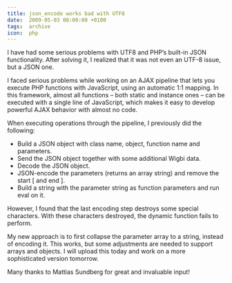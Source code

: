 ```yaml
---
title: json_encode works bad with UTF8
date:  2009-05-03 08:00:00 +0100
tags:  archive
icon:  php
---
```


I have had some serious problems with UTF8 and PHP’s built-in JSON functionality.
After solving it, I realized that it was not even an UTF-8 issue, but a JSON one.

I faced serious problems while working on an AJAX pipeline that lets you execute PHP
functions with JavaScript, using an automatic 1:1 mapping. In this framework, almost
all functions – both static and instance ones – can be executed with a single line of
JavaScript, which makes it easy to develop powerful AJAX behavior with almost no code.

When executing operations through the pipeline, I previously did the following:

* Build a JSON object with class name, object, function name and parameters.
* Send the JSON object together with some additional Wigbi data.
* Decode the JSON object.
* JSON-encode the parameters (returns an array string) and remove the start [ and end ].
* Build a string with the parameter string as function parameters and run eval on it.

However, I found that the last encoding step destroys some special characters. With
these characters destroyed, the dynamic function fails to perform.

My new approach is to first collapse the parameter array to a string, instead of
encoding it. This works, but some adjustments are needed to support arrays and
objects. I will upload this today and work on a more sophisticated version tomorrow.

Many thanks to Mattias Sundberg for great and invaluable input!